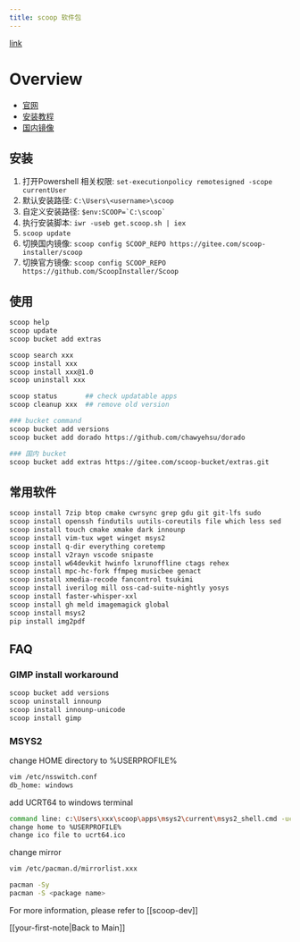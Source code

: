 ```yaml
---
title: scoop 软件包
---
```


[link](https://zhuanlan.zhihu.com/p/594363658)

# Overview
- [官网](https://github.com/ScoopInstaller/Scoop)
- [安装教程](https://github.com/ScoopInstaller/Scoop/wiki)
- [国内镜像](https://gitee.com/scoop-installer/scoop)

## 安装
1. 打开Powershell 相关权限: ``set-executionpolicy remotesigned -scope currentUser``
2. 默认安装路径: ``C:\Users\<username>\scoop``
3. 自定义安装路径: `` $env:SCOOP=`C:\scoop` ``
4. 执行安装脚本: ``iwr -useb get.scoop.sh | iex``
5. ``scoop update``
6. 切换国内镜像: ``scoop config SCOOP_REPO https://gitee.com/scoop-installer/scoop``
7. 切换官方镜像: ``scoop config SCOOP_REPO https://github.com/ScoopInstaller/Scoop``

## 使用
```sh
scoop help
scoop update
scoop bucket add extras

scoop search xxx
scoop install xxx
scoop install xxx@1.0
scoop uninstall xxx

scoop status       ## check updatable apps
scoop cleanup xxx  ## remove old version

### bucket command
scoop bucket add versions
scoop bucket add dorado https://github.com/chawyehsu/dorado

### 国内 bucket
scoop bucket add extras https://gitee.com/scoop-bucket/extras.git
```

## 常用软件
```sh
scoop install 7zip btop cmake cwrsync grep gdu git git-lfs sudo
scoop install openssh findutils uutils-coreutils file which less sed
scoop install touch cmake xmake dark innounp
scoop install vim-tux wget winget msys2
scoop install q-dir everything coretemp
scoop install v2rayn vscode snipaste
scoop install w64devkit hwinfo lxrunoffline ctags rehex
scoop install mpc-hc-fork ffmpeg musicbee genact
scoop install xmedia-recode fancontrol tsukimi
scoop install iverilog mill oss-cad-suite-nightly yosys
scoop install faster-whisper-xxl
scoop install gh meld imagemagick global
scoop install msys2
pip install img2pdf
```

## FAQ
### GIMP install workaround
```sh
scoop bucket add versions
scoop uninstall innounp
scoop install innounp-unicode
scoop install gimp
```

### MSYS2
change HOME directory to %USERPROFILE%
```sh
vim /etc/nsswitch.conf
db_home: windows
```

add UCRT64 to windows terminal
```sh
command line: c:\Users\xxx\scoop\apps\msys2\current\msys2_shell.cmd -ucrt64 -defterm -no-start -here
change home to %USERPROFILE%
change ico file to ucrt64.ico
```

change mirror
```sh
vim /etc/pacman.d/mirrorlist.xxx

pacman -Sy
pacman -S <package name>
```

For more information, please refer to [[scoop-dev]]

[[your-first-note|Back to Main]]
